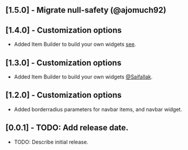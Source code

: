 ## [1.5.0] - Migrate null-safety (@ajomuch92)

## [1.4.0] - Customization options

- Added Item Builder to build your own widgets [see](https://github.com/right7ctrl/flutter_floating_bottom_navigation_bar/pull/5).

## [1.3.0] - Customization options

- Added Item Builder to build your own widgets [@Saifallak](https://github.com/Saifallak).

## [1.2.0] - Customization options

- Added borderradius parameters for navbar items, and navbar widget.

## [0.0.1] - TODO: Add release date.

- TODO: Describe initial release.
